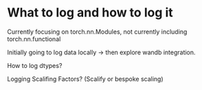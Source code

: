 # What to log and how to log it
Currently focusing on torch.nn.Modules, not currently including torch.nn.functional 

Initially going to log data locally -> then explore wandb integration.

How to log dtypes?

Logging Scalifing Factors? (Scalify or bespoke scaling)